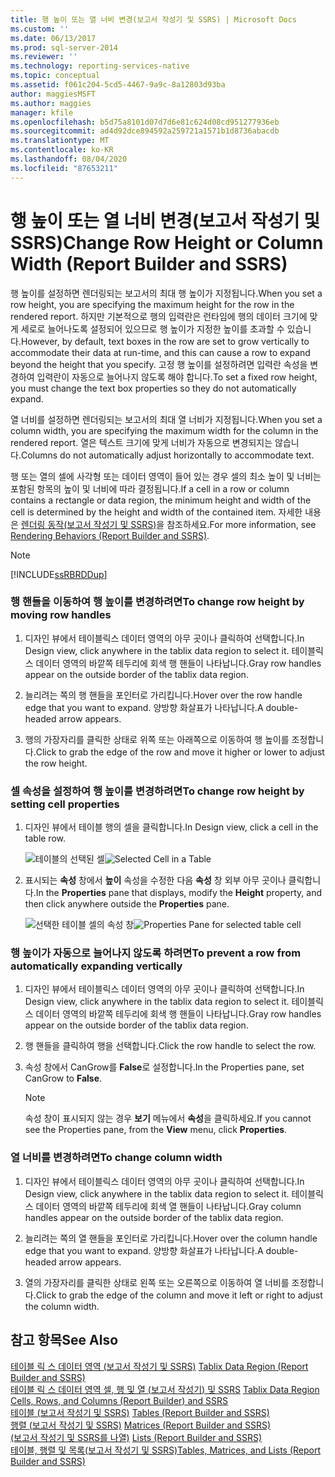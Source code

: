 ```yaml
---
title: 행 높이 또는 열 너비 변경(보고서 작성기 및 SSRS) | Microsoft Docs
ms.custom: ''
ms.date: 06/13/2017
ms.prod: sql-server-2014
ms.reviewer: ''
ms.technology: reporting-services-native
ms.topic: conceptual
ms.assetid: f061c204-5cd5-4467-9a9c-8a12803d93ba
author: maggiesMSFT
ms.author: maggies
manager: kfile
ms.openlocfilehash: b5d75a8101d07d7d6e81c624d08cd951277936eb
ms.sourcegitcommit: ad4d92dce894592a259721a1571b1d8736abacdb
ms.translationtype: MT
ms.contentlocale: ko-KR
ms.lasthandoff: 08/04/2020
ms.locfileid: "87653211"
---
```

# <a name="change-row-height-or-column-width-report-builder-and-ssrs"></a><span data-ttu-id="a4e13-102">행 높이 또는 열 너비 변경(보고서 작성기 및 SSRS)</span><span class="sxs-lookup"><span data-stu-id="a4e13-102">Change Row Height or Column Width (Report Builder and SSRS)</span></span>
  <span data-ttu-id="a4e13-103">행 높이를 설정하면 렌더링되는 보고서의 최대 행 높이가 지정됩니다.</span><span class="sxs-lookup"><span data-stu-id="a4e13-103">When you set a row height, you are specifying the maximum height for the row in the rendered report.</span></span> <span data-ttu-id="a4e13-104">하지만 기본적으로 행의 입력란은 런타임에 행의 데이터 크기에 맞게 세로로 늘어나도록 설정되어 있으므로 행 높이가 지정한 높이를 초과할 수 있습니다.</span><span class="sxs-lookup"><span data-stu-id="a4e13-104">However, by default, text boxes in the row are set to grow vertically to accommodate their data at run-time, and this can cause a row to expand beyond the height that you specify.</span></span> <span data-ttu-id="a4e13-105">고정 행 높이를 설정하려면 입력란 속성을 변경하여 입력란이 자동으로 늘어나지 않도록 해야 합니다.</span><span class="sxs-lookup"><span data-stu-id="a4e13-105">To set a fixed row height, you must change the text box properties so they do not automatically expand.</span></span>  
  
 <span data-ttu-id="a4e13-106">열 너비를 설정하면 렌더링되는 보고서의 최대 열 너비가 지정됩니다.</span><span class="sxs-lookup"><span data-stu-id="a4e13-106">When you set a column width, you are specifying the maximum width for the column in the rendered report.</span></span> <span data-ttu-id="a4e13-107">열은 텍스트 크기에 맞게 너비가 자동으로 변경되지는 않습니다.</span><span class="sxs-lookup"><span data-stu-id="a4e13-107">Columns do not automatically adjust horizontally to accommodate text.</span></span>  
  
 <span data-ttu-id="a4e13-108">행 또는 열의 셀에 사각형 또는 데이터 영역이 들어 있는 경우 셀의 최소 높이 및 너비는 포함된 항목의 높이 및 너비에 따라 결정됩니다.</span><span class="sxs-lookup"><span data-stu-id="a4e13-108">If a cell in a row or column contains a rectangle or data region, the minimum height and width of the cell is determined by the height and width of the contained item.</span></span> <span data-ttu-id="a4e13-109">자세한 내용은 [렌더링 동작&#40;보고서 작성기 및 SSRS&#41;](rendering-behaviors-report-builder-and-ssrs.md)을 참조하세요.</span><span class="sxs-lookup"><span data-stu-id="a4e13-109">For more information, see [Rendering Behaviors &#40;Report Builder  and SSRS&#41;](rendering-behaviors-report-builder-and-ssrs.md).</span></span>  
  
> [!NOTE]  
>  [!INCLUDE[ssRBRDDup](../../includes/ssrbrddup-md.md)]  
  
### <a name="to-change-row-height-by-moving-row-handles"></a><span data-ttu-id="a4e13-110">행 핸들을 이동하여 행 높이를 변경하려면</span><span class="sxs-lookup"><span data-stu-id="a4e13-110">To change row height by moving row handles</span></span>  
  
1.  <span data-ttu-id="a4e13-111">디자인 뷰에서 테이블릭스 데이터 영역의 아무 곳이나 클릭하여 선택합니다.</span><span class="sxs-lookup"><span data-stu-id="a4e13-111">In Design view, click anywhere in the tablix data region to select it.</span></span> <span data-ttu-id="a4e13-112">테이블릭스 데이터 영역의 바깥쪽 테두리에 회색 행 핸들이 나타납니다.</span><span class="sxs-lookup"><span data-stu-id="a4e13-112">Gray row handles appear on the outside border of the tablix data region.</span></span>  
  
2.  <span data-ttu-id="a4e13-113">늘리려는 쪽의 행 핸들을 포인터로 가리킵니다.</span><span class="sxs-lookup"><span data-stu-id="a4e13-113">Hover over the row handle edge that you want to expand.</span></span> <span data-ttu-id="a4e13-114">양방향 화살표가 나타납니다.</span><span class="sxs-lookup"><span data-stu-id="a4e13-114">A double-headed arrow appears.</span></span>  
  
3.  <span data-ttu-id="a4e13-115">행의 가장자리를 클릭한 상태로 위쪽 또는 아래쪽으로 이동하여 행 높이를 조정합니다.</span><span class="sxs-lookup"><span data-stu-id="a4e13-115">Click to grab the edge of the row and move it higher or lower to adjust the row height.</span></span>  
  
### <a name="to-change-row-height-by-setting-cell-properties"></a><span data-ttu-id="a4e13-116">셀 속성을 설정하여 행 높이를 변경하려면</span><span class="sxs-lookup"><span data-stu-id="a4e13-116">To change row height by setting cell properties</span></span>  
  
1.  <span data-ttu-id="a4e13-117">디자인 뷰에서 테이블 행의 셀을 클릭합니다.</span><span class="sxs-lookup"><span data-stu-id="a4e13-117">In Design view, click a cell in the table row.</span></span>  
  
     <span data-ttu-id="a4e13-118">![테이블의 선택된 셀](../media/table-selectcell.png "테이블의 선택된 셀")</span><span class="sxs-lookup"><span data-stu-id="a4e13-118">![Selected Cell in a Table](../media/table-selectcell.png "Selected Cell in a Table")</span></span>  
  
2.  <span data-ttu-id="a4e13-119">표시되는 **속성** 창에서 **높이** 속성을 수정한 다음 **속성** 창 외부 아무 곳이나 클릭합니다.</span><span class="sxs-lookup"><span data-stu-id="a4e13-119">In the **Properties** pane that displays, modify the **Height** property, and then click anywhere outside the **Properties** pane.</span></span>  
  
     <span data-ttu-id="a4e13-120">![선택한 테이블 셀의 속성 창](../media/cell-propertiespane.png "선택한 테이블 셀의 속성 창")</span><span class="sxs-lookup"><span data-stu-id="a4e13-120">![Properties Pane for selected table cell](../media/cell-propertiespane.png "Properties Pane for selected table cell")</span></span>  
  
### <a name="to-prevent-a-row-from-automatically-expanding-vertically"></a><span data-ttu-id="a4e13-121">행 높이가 자동으로 늘어나지 않도록 하려면</span><span class="sxs-lookup"><span data-stu-id="a4e13-121">To prevent a row from automatically expanding vertically</span></span>  
  
1.  <span data-ttu-id="a4e13-122">디자인 뷰에서 테이블릭스 데이터 영역의 아무 곳이나 클릭하여 선택합니다.</span><span class="sxs-lookup"><span data-stu-id="a4e13-122">In Design view, click anywhere in the tablix data region to select it.</span></span> <span data-ttu-id="a4e13-123">테이블릭스 데이터 영역의 바깥쪽 테두리에 회색 행 핸들이 나타납니다.</span><span class="sxs-lookup"><span data-stu-id="a4e13-123">Gray row handles appear on the outside border of the tablix data region.</span></span>  
  
2.  <span data-ttu-id="a4e13-124">행 핸들을 클릭하여 행을 선택합니다.</span><span class="sxs-lookup"><span data-stu-id="a4e13-124">Click the row handle to select the row.</span></span>  
  
3.  <span data-ttu-id="a4e13-125">속성 창에서 CanGrow를 **False**로 설정합니다.</span><span class="sxs-lookup"><span data-stu-id="a4e13-125">In the Properties pane, set CanGrow to **False**.</span></span>  
  
    > [!NOTE]  
    >  <span data-ttu-id="a4e13-126">속성 창이 표시되지 않는 경우 **보기** 메뉴에서 **속성**을 클릭하세요.</span><span class="sxs-lookup"><span data-stu-id="a4e13-126">If you cannot see the Properties pane, from the **View** menu, click **Properties**.</span></span>  
  
### <a name="to-change-column-width"></a><span data-ttu-id="a4e13-127">열 너비를 변경하려면</span><span class="sxs-lookup"><span data-stu-id="a4e13-127">To change column width</span></span>  
  
1.  <span data-ttu-id="a4e13-128">디자인 뷰에서 테이블릭스 데이터 영역의 아무 곳이나 클릭하여 선택합니다.</span><span class="sxs-lookup"><span data-stu-id="a4e13-128">In Design view, click anywhere in the tablix data region to select it.</span></span> <span data-ttu-id="a4e13-129">테이블릭스 데이터 영역의 바깥쪽 테두리에 회색 열 핸들이 나타납니다.</span><span class="sxs-lookup"><span data-stu-id="a4e13-129">Gray column handles appear on the outside border of the tablix data region.</span></span>  
  
2.  <span data-ttu-id="a4e13-130">늘리려는 쪽의 열 핸들을 포인터로 가리킵니다.</span><span class="sxs-lookup"><span data-stu-id="a4e13-130">Hover over the column handle edge that you want to expand.</span></span> <span data-ttu-id="a4e13-131">양방향 화살표가 나타납니다.</span><span class="sxs-lookup"><span data-stu-id="a4e13-131">A double-headed arrow appears.</span></span>  
  
3.  <span data-ttu-id="a4e13-132">열의 가장자리를 클릭한 상태로 왼쪽 또는 오른쪽으로 이동하여 열 너비를 조정합니다.</span><span class="sxs-lookup"><span data-stu-id="a4e13-132">Click to grab the edge of the column and move it left or right to adjust the column width.</span></span>  
  
## <a name="see-also"></a><span data-ttu-id="a4e13-133">참고 항목</span><span class="sxs-lookup"><span data-stu-id="a4e13-133">See Also</span></span>  
 <span data-ttu-id="a4e13-134">[테이블 릭 스 데이터 영역 &#40;보고서 작성기 및 SSRS&#41;](../tablix-data-region-report-builder-and-ssrs.md) </span><span class="sxs-lookup"><span data-stu-id="a4e13-134">[Tablix Data Region &#40;Report Builder and SSRS&#41;](../tablix-data-region-report-builder-and-ssrs.md) </span></span>  
 <span data-ttu-id="a4e13-135">[테이블 릭 스 데이터 영역 셀, 행 및 열 &#40;보고서 작성기&#41; 및 SSRS](tablix-data-region-cells-rows-and-columns-report-builder-and-ssrs.md) </span><span class="sxs-lookup"><span data-stu-id="a4e13-135">[Tablix Data Region Cells, Rows, and Columns &#40;Report Builder&#41; and SSRS](tablix-data-region-cells-rows-and-columns-report-builder-and-ssrs.md) </span></span>  
 <span data-ttu-id="a4e13-136">[테이블 &#40;보고서 작성기 및 SSRS&#41;](tables-report-builder-and-ssrs.md) </span><span class="sxs-lookup"><span data-stu-id="a4e13-136">[Tables &#40;Report Builder  and SSRS&#41;](tables-report-builder-and-ssrs.md) </span></span>  
 <span data-ttu-id="a4e13-137">[행렬 &#40;보고서 작성기 및 SSRS&#41;](create-a-matrix-report-builder-and-ssrs.md) </span><span class="sxs-lookup"><span data-stu-id="a4e13-137">[Matrices &#40;Report Builder and SSRS&#41;](create-a-matrix-report-builder-and-ssrs.md) </span></span>  
 <span data-ttu-id="a4e13-138">[&#40;보고서 작성기 및 SSRS를 나열&#41;](create-invoices-and-forms-with-lists-report-builder-and-ssrs.md) </span><span class="sxs-lookup"><span data-stu-id="a4e13-138">[Lists &#40;Report Builder and SSRS&#41;](create-invoices-and-forms-with-lists-report-builder-and-ssrs.md) </span></span>  
 [<span data-ttu-id="a4e13-139">테이블, 행렬 및 목록&#40;보고서 작성기 및 SSRS&#41;</span><span class="sxs-lookup"><span data-stu-id="a4e13-139">Tables, Matrices, and Lists &#40;Report Builder and SSRS&#41;</span></span>](tables-matrices-and-lists-report-builder-and-ssrs.md)  
  
  
